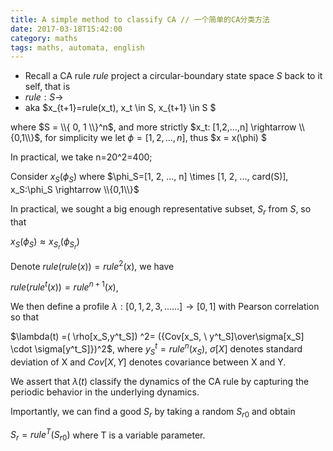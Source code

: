 ```yaml
---
title: A simple method to classify CA // 一个简单的CA分类方法
date: 2017-03-18T15:42:00
category: maths
tags: maths, automata, english
---
```



<style type="text/css">
	code.has-jax {font: inherit;
              font-size: 100%;
              background: inherit;
              border: inherit;
              color: #515151;}
</style>
<script type="text/javascript"
  src="https://cdn.mathjax.org/mathjax/latest/MathJax.js?config=TeX-AMS-MML_HTMLorMML">
</script>

<script type="text/x-mathjax-config">
MathJax.Hub.Config({
  tex2jax: {
    inlineMath: [['$','$'], ['\\(','\\)']],
    displayMath: [['$$','$$'] ],
    processEscapes: true,
    processEnvironments: true,
    skipTags: ['script', 'noscript', 'style', 'textarea', 'pre'],
    TeX: { equationNumbers: { autoNumber: "AMS" },
         extensions: ["AMSmath.js", "AMSsymbols.js"] }
  }
});

  MathJax.Hub.Queue(function() {
    // Fix <code> tags after MathJax finishes running. This is a
    // hack to overcome a shortcoming of Markdown. Discussion at
    // https://github.com/mojombo/jekyll/issues/199
    var all = MathJax.Hub.getAllJax(), i;
    for(i = 0; i < all.length; i += 1) {
        all[i].SourceElement().parentNode.className += ' has-jax';
    }
});
</script>



- Recall a CA rule $rule$ project a circular-boundary state space $S$ back to it self, that is
- $rule: S\rightarrow$
- aka $x_{t+1}=rule(x_t), x_t \in S, x_{t+1} \in S $

<!--more-->


where $S = \\{ 0, 1 \\}^n$, and more strictly $x_t: [1,2,...,n] \rightarrow \\{0,1\\}$, for simplicity we let $\phi = [1,2,...,n]$, thus $x = x(\phi) $

In practical, we take n=20^2=400;

<!--more-->
Consider $x_S(\phi_S)$ where $\phi_S=[1, 2, ..., n] \times [1, 2, ..., card(S)], x_S:\phi_S \rightarrow \\{0,1\\}$

In practical, we sought a big enough representative subset, $S_r$ from $S$, so that

$x_S(\phi_S)\approx x_{S_r}(\phi_{S_r})$

Denote $rule(rule(x))=rule^2(x)$, we have

$rule(rule^t(x))=rule^{n+1}(x)$,

We then define a profile $\lambda: [0, 1, 2, 3, ......] \rightarrow [0, 1]$ with Pearson correlation so that

$\lambda(t) =( \rho[x_S,y^t_S]) ^2= ({Cov[x_S, \ y^t_S]\over\sigma[x_S] \cdot \sigma[y^t_S]})^2$,
where $y^t_S=rule^n(x_S)$, $\sigma[X]$ denotes standard deviation of X and $Cov[X,Y]$ denotes covariance between X and Y.

We assert that $\lambda(t)$ classify the dynamics of the CA rule by capturing the periodic behavior in the underlying dynamics.

Importantly, we can find a good $S_r$ by taking a random $S_{r0}$ and obtain

$S_r = rule^T(S_{r0})$ where T is a variable parameter.
